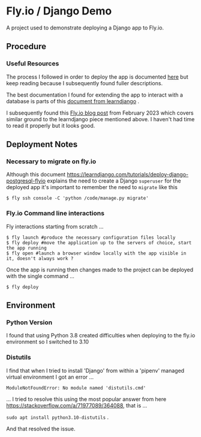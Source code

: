 # Fly.io / Django Demo

A project used to demonstrate deploying a Django app to Fly.io.

## Procedure
### Useful Resources
The process I followed in order to deploy the app is documented [here](https://fly.io/docs/django/getting-started/) but keep reading because I subsequently found fuller descriptions. 

The best documentation I found for extending the app to interact with a database is parts of this [document from learndjango](https://learndjango.com/tutorials/deploy-django-postgresql-flyio) .

I subsequently found this [Fly.io blog post](https://fly.io/blog/deploying-django-to-production/) from February 2023 which covers similar ground to the learndjango piece mentioned above. I haven't had time to read it properly but it looks good.

## Deployment Notes

### Necessary to migrate on fly.io

Although this document https://learndjango.com/tutorials/deploy-django-postgresql-flyio explains the need to create a Django `superuser` for the deployed app it's important to remember the need to `migrate` like this 
```
$ fly ssh console -C 'python /code/manage.py migrate'
```

### Fly.io Command line interactions 

Fly interactions starting from scratch ...
```
$ fly launch #produce the necessary configuration files locally
$ fly deploy #move the application up to the servers of choice, start the app running
$ fly open #launch a browser window locally with the app visible in it, doesn't always work ?
```

Once the app is running then changes made to the project can be deployed with the single command ...
```
$ fly deploy 
```


## Environment
### Python Version
I found that using Python 3.8 created difficulties when deploying to the fly.io environment so I switched to 3.10

### Distutils
I find that when I tried to install 'Django' from within a 'pipenv' managed virtual environment I got an error ...

`ModuleNotFoundError: No module named 'distutils.cmd'`

... I tried to resolve this using the most popular answer from here https://stackoverflow.com/a/71977089/364088, that is ... 

`sudo apt install python3.10-distutils` . 

And that resolved the issue. 
